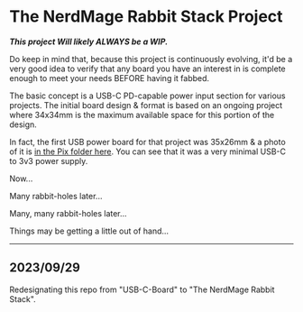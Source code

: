 # The NerdMage Rabbit Stack  Project

**_This project Will likely ALWAYS be a WIP._**

Do keep in mind that, because this project is continuously evolving, it'd be a very good idea to verify that any board you have an interest in is complete enough to meet your needs BEFORE having it fabbed.

The basic concept is a USB-C PD-capable power input section for various projects.  The initial board design & format is based on an ongoing project where 34x34mm is the maximum available space for this portion of the design.

In fact, the first USB power board for that project was 35x26mm & a photo of it is [in the Pix folder here](Pix/The-Original.png).  You can see that it was a very minimal USB-C to 3v3 power supply.

Now...

Many rabbit-holes later...

Many, many rabbit-holes later...

Things may be getting a little out of hand...

---

## 2023/09/29
Redesignating this repo from "USB-C-Board" to "The NerdMage Rabbit Stack".
